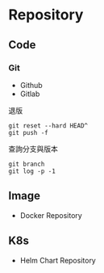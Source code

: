 # Repository

## Code

### Git
* Github
* Gitlab

退版
```
git reset --hard HEAD^
git push -f
```
查詢分支與版本
```
git branch
git log -p -1
```

## Image
* Docker Repository

## K8s
* Helm Chart Repository
